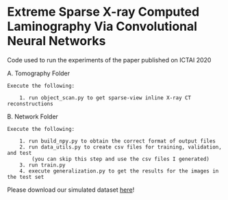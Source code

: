 # Extreme Sparse X-ray Computed Laminography Via Convolutional Neural Networks
Code used to run the experiments of the paper published on ICTAI 2020

A. Tomography Folder

    Execute the following:

        1. run object_scan.py to get sparse-view inline X-ray CT reconstructions            
    
B. Network Folder

    Execute the following:

        1. run build_npy.py to obtain the correct format of output files
        2. run data_utils.py to create csv files for training, validation, and test
            (you can skip this step and use the csv files I generated)
        3. run train.py
        4. execute generalization.py to get the results for the images in the test set
        
        
        
Please download our simulated dataset <a id="raw-url" href="https://drive.google.com/file/d/1EwCDP1IPJivs2U6ldz80q7q7Bemloplm/view?usp=sharing">here</a>!
